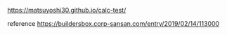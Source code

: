 https://matsuyoshi30.github.io/calc-test/

reference https://buildersbox.corp-sansan.com/entry/2019/02/14/113000
